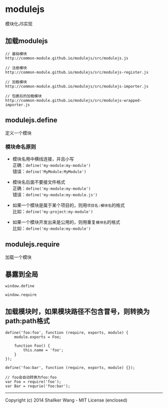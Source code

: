 modulejs
==========

模块化JS实现


## 加载modulejs
```
// 基础模块
http://common-module.github.io/modulejs/src/modulejs.js

// 注册模块
http://common-module.github.io/modulejs/src/modulejs-register.js

// 加载模块
http://common-module.github.io/modulejs/src/modulejs-importer.js

// 包裹后的加载模块
http://common-module.github.io/modulejs/src/modulejs-wrapped-importer.js
```


## modulejs.define
定义一个模块


### 模块命名原则
- 模块名用中横线连接，并且小写  
    正确：`define('my-module:my-module')`  
    错误：`define('MyModule:MyModule')`  

- 模块名后面不要接文件格式  
    正确：`define('my-module:my-module')`  
    错误：`define('my-module:my-module.js')`  

- 如果一个模块是属于某个项目的，则用`项目名:模块名`的格式  
    比如：`define('my-project:my-module')`  

- 如果一个模块开发出来是公用的，则用重复`模块名`的格式  
    比如：`define('my-module:my-module')`  


## modulejs.require
加载一个模块


## 暴露到全局

`window.define`

`window.require`

## 加载模块时，如果模块路径不包含冒号，则转换为path:path格式
```
define('foo:foo', function (require, exports, module) {
    module.exports = Foo;

    function Foo() {
        this.name = 'foo';
    }
});

define('foo:bar', function (require, exports, module) {});

// foo会自动转换为foo:foo
var Foo = require('foo');
var Bar = requrie('foo:bar');
```

---

Copyright (c) 2014 Shallker Wang - MIT License (enclosed)
